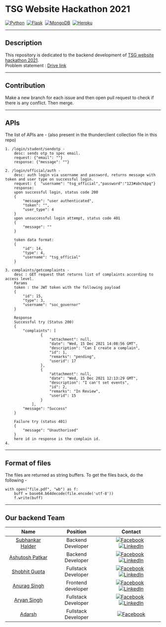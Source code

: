 # TSG Website Hackathon 2021

[![Python](https://img.shields.io/badge/python%20-%2314354C.svg?&style=for-the-badge&logo=python&logoColor=yellow)](https://www.python.org/)&nbsp;&nbsp;[![Flask](https://img.shields.io/badge/Flask-000000?style=for-the-badge&logo=flask&logoColor=white)](https://flask.palletsprojects.com/en/2.0.x/)&nbsp;&nbsp;[![MongoDB](https://img.shields.io/badge/MongoDB-%234ea94b.svg?style=for-the-badge&logo=mongodb&logoColor=white)](https://www.mongodb.com/)&nbsp;&nbsp;[![Heroku](https://img.shields.io/badge/heroku-%23430098.svg?style=for-the-badge&logo=heroku&logoColor=white)](https://www.heroku.com/)

---

## Description

This repository is  dedicated to the backend development of [TSG website hackathon 2021](https://www.facebook.com/149405445074499/posts/5141129255902068/?sfnsn=wiwspmo).\
Problem statement : [Drive link](https://drive.google.com/file/d/1Hmfomj7pa0o8AZonzxC0O0GNTPU0PjgW/view?fbclid=IwAR3blZJKVqI7TEWhgyeEpWbDzsE45Qd4RtYsEMozzhE77MimnCQs-y66Pio)

---

## Contribution

Make a new branch for each issue and then open pull request to check if there is any conflict.
Then merge.

---

## APIs

The list of APIs are -
(also present in the thunderclient collection file in this repo)

```
1. /login/student/sendotp -
	desc: sends otp to spec email.
	request: {"email": ""}
	response: {"message": ""}

2. /login/official/auth -
	desc: auth login via username and password, returns message with token and user type on successful login.
	request: {	"username": "tsg_official","password":"123#abc%$pq"}
	response:
	upon successful login, status code 200
	{
		"message": "user authenticated",
		"token": "",
		"user_type": 4
	}
	upon unsuccessful login attempt, status code 401
	{
		"message": ""
	}

	token data format:
	{
		"id": 14,
		"type": 4,
		"username": "tsg_official"
	}

3. complaints/getcomplaints -
	desc : GET request that returns list of complaints according to access level.
	Params
	token : the JWT token with the following payload
	{
		"id": 15,
		"type": 3,
		"username": "soc_governor"
	}
	
	Response 
	Successful try (Status 200)
	{
		"complaints": [
				{
					"attachment": null,
					"date": "Wed, 15 Dec 2021 14:08:56 GMT",
					"description": "Can I create a complain",
					"id": 1, 
					"remarks": "pending",
					"userid": 17
				},
				{
					"attachment": null,
					"date": "Wed, 15 Dec 2021 12:13:29 GMT",
					"description": "I can't set events",
					"id": 2,
					"remarks": "In Review",
					"userid": 15
				}
			],
		"message": "Success"
	}
	
	Failure try (status 401)
	{
		"message": "Unauthorised"
	}
	here id in response is the complain id.
4. 

```

---

## Format of files 
The files are returned as string buffers. To get the files back, do the following -
	
	with open("file.pdf", "wb") as f:
		buff = base64.b64decode(file.encode('utf-8'))
		f.write(buff)
	

---

## Our backend Team

| Name | Position | Contact |
| :----: |:----: |:----:|
|[Subhankar Halder](https://github.com/Subhankar4901)| Backend Developer |[![Facebook](https://img.shields.io/badge/Facebook-%231877F2.svg?style=for-the-badge&logo=Facebook&logoColor=white)](https://www.facebook.com/subhankar.haldar.75839)&nbsp;&nbsp;[![LinkedIn](https://img.shields.io/badge/linkedin-%230077B5.svg?style=for-the-badge&logo=linkedin&logoColor=white)](https://www.linkedin.com/in/subhankar-halder-8797131b1/)|
|[Ashutosh Patkar](https://github.com/Holmes7) | Backend Developer |[![Facebook](https://img.shields.io/badge/Facebook-%231877F2.svg?style=for-the-badge&logo=Facebook&logoColor=white)](https://www.facebook.com/profile.php?id=100009143155236)&nbsp;&nbsp;[![LinkedIn](https://img.shields.io/badge/linkedin-%230077B5.svg?style=for-the-badge&logo=linkedin&logoColor=white)](https://www.linkedin.com/in/ashutosh-patkar/)|
|[Shobhit Gupta](https://github.com/shobhit10058) | Fullstack Developer |[![Facebook](https://img.shields.io/badge/Facebook-%231877F2.svg?style=for-the-badge&logo=Facebook&logoColor=white)](https://www.facebook.com/Shobhit10058/)&nbsp;&nbsp;[![LinkedIn](https://img.shields.io/badge/linkedin-%230077B5.svg?style=for-the-badge&logo=linkedin&logoColor=white)](https://www.linkedin.com/in/shobhit-gupta-437790191/)|
|[Anurag Singh](https://github.com/Godzilla5111)|Frontend developer|[![Facebook](https://img.shields.io/badge/Facebook-%231877F2.svg?style=for-the-badge&logo=Facebook&logoColor=white)](https://www.facebook.com/profile.php?id=100038065373916)&nbsp;&nbsp;[![LinkedIn](https://img.shields.io/badge/linkedin-%230077B5.svg?style=for-the-badge&logo=linkedin&logoColor=white)](https://www.linkedin.com/in/anurag5111/)|
|[Aryan Singh](https://github.com/ary1733)|Fullstack Developer|[![Facebook](https://img.shields.io/badge/Facebook-%231877F2.svg?style=for-the-badge&logo=Facebook&logoColor=white)](https://www.facebook.com/profile.php?id=100001841974713)&nbsp;&nbsp;[![LinkedIn](https://img.shields.io/badge/linkedin-%230077B5.svg?style=for-the-badge&logo=linkedin&logoColor=white)](https://www.linkedin.com/in/mr-aryan/)|
|[Adarsh](https://github.com/adarshares)|Fullstack Developer|[![Facebook](https://img.shields.io/badge/Facebook-%231877F2.svg?style=for-the-badge&logo=Facebook&logoColor=white)](https://www.facebook.com/adarsh.ares.39566)|
